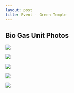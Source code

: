 ```yaml
---
layout: post
title: Event - Green Temple
---
```


## Bio Gas Unit Photos

<a href='https://photos.google.com/share/AF1QipMXI7pXym_-Dp-0uw5AYSco6-zhMgTKIWbI8lXRNgzbJY1vziWSr30H35VEcGmOuw?key=V1ZlMlBNVlNvc1BCYmZaejBzY2NReGlOQlFWanlB&source=ctrlq.org'><img src='https://lh3.googleusercontent.com/rbV1rwcs6SXIFJf3pswgXbIqg46IPDcg17HHdMPsE7SV0FqYbBupwTIZAiRDt1hXJN8PYblk37jcQT4ByNstFxkhPQ3UZjSC7HGlecYwAXgpaxtq9mN2pqRtHx_Y3sxKJQ4HKw' /></a>

<a href='https://photos.google.com/share/AF1QipPlYlIDT3m29WTYTXpOORtL7vc17VdVp2rbXBHqaLR5SAAigZ0FNup0Zrygd7HWpQ?key=MVpwUnhOVkNnaG5DdXZ6dGpScnhMLTlNYTliRWF3&source=ctrlq.org'><img src='https://lh3.googleusercontent.com/uwStyqC1p5T7Zhy0T7cTok9AkExnZjkFC0n6Smra5O6FO6AghZqlj-ybGycJsCWvsaCTedbxCvSehYAw-pSwHes0tR7RItAucnzWtpIW3wlQ9aL6U1-FU8fjKzk_ArefEro5oQ' /></a>

<a href='https://photos.google.com/share/AF1QipM2f6P2uNrskaYqWxlRFUCpB9nM5o0o6of8re98QcdIt1h96SY6V3R6H0r-D2-4PQ?key=a1RMa3JBQWJTaWhSejJSQmFvME5XYXR5V3VGU2dn&source=ctrlq.org'><img src='https://lh3.googleusercontent.com/GWlD57hITxmOjkrc7RaOYsGqRig0phakaVa4RnyvDUMprYQdP5hgTiGK4lXW2_jQLKFftNGxXdZYJXxEeKz3JAjltyBnLch_12te_h44mPrvO0mCA1qGGjyds6aDsjhwLvLTxg' /></a>

<a href='https://photos.google.com/share/AF1QipPhIuEI9uB8ejRuP7IkfaJrOHWHXjj7fW-nhhr9eT1Sgor6_R4J2b2o9f4fBax9Zg?key=NTYyaWZNZTFxcmk0TmZscmR1elpOOUFxZThGbW5n&source=ctrlq.org'><img src='https://lh3.googleusercontent.com/1GkqAMbtfeq-K-AzOoIetAQfH-FEhLJO-OVSFbNtXfql7RK-Le_YcPnbALA8dr6h7YXdxNvlPtCINdSzxbawjYZ-3XmFrpyaewuCE_zZXDqe2g41edF4eG-UzlXyVBt1H85X-g' /></a>

<a href='https://photos.google.com/share/AF1QipPV0ToKUymhxmfmNT0MT2A5JnBSEW6Tn1-fW9fFn9GgxUucs2Kgh7bEy05AO84cCQ?key=X0NmcWtQOUZXMlR3bEwtZFIwU2o2QmhQd1RyWDJB&source=ctrlq.org'><img src='https://lh3.googleusercontent.com/a_RH8m5-zfKRCf9u5EpXN7GIrQK1RFkE2LoF_KHpZxsyq_IFB8KkCyUx_-2kcq9foFyyUySZxgrFV-c0fYEjtpFqzE37Q8fubtDC4cA62TqMlunIvcVwm3tL50DHCt7ioYrSHA' /></a>
